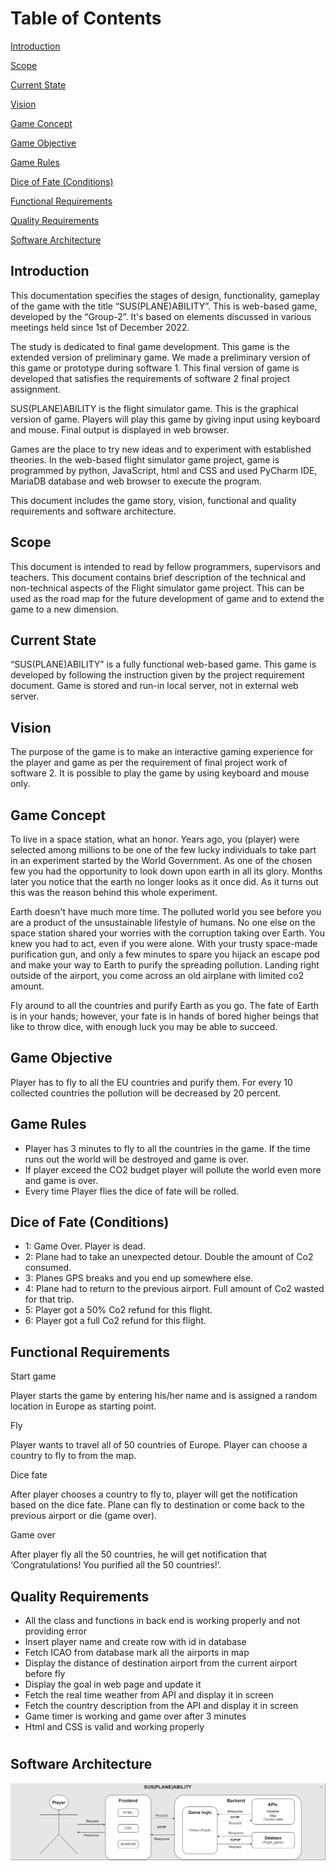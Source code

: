 # Table of Contents
[Introduction](#introduction)

[Scope](#scope)

[Current State](#current-state)

[Vision](#vision)

[Game Concept](#game-concept)

[Game Objective](#game-objective)

[Game Rules](#game-rules)

[Dice of Fate (Conditions)](#dice-of-fate-conditions)

[Functional Requirements](#functional-requirements)

[Quality Requirements](#quality-requirements)

[Software Architecture](#software-architecture)




## Introduction
This documentation specifies the stages of design, functionality, gameplay of the game with the title “SUS(PLANE)ABILITY”. This is web-based game, developed by the “Group-2”. It's based on elements discussed in various meetings held since 1st of December 2022.

The study is dedicated to final game development. This game is the extended version of preliminary game. We made a preliminary version of this game or prototype during software 1. This final version of game is developed that satisfies the requirements of software 2 final project assignment.

SUS(PLANE)ABILITY is the flight simulator game. This is the graphical version of game. Players will play this game by giving input using keyboard and mouse.  Final output is displayed in web browser.

Games are the place to try new ideas and to experiment with established theories. In the web-based flight simulator game project, game is programmed by python, JavaScript, html and CSS and used PyCharm IDE, MariaDB database and web browser to execute the program.

This document includes the game story, vision, functional and quality requirements and software architecture.

## Scope
This document is intended to read by fellow programmers, supervisors and teachers. This document contains brief description of the technical and non-technical aspects of the Flight simulator game project. This can be used as the road map for the future development of game and to extend the game to a new dimension.
## Current State
“SUS(PLANE)ABILITY” is a fully functional web-based game. This game is developed by following the instruction given by the project requirement document. Game is stored and run-in local server, not in external web server. 
## Vision
The purpose of the game is to make an interactive gaming experience for the player and game as per the requirement of final project work of software 2. It is possible to play the game by using keyboard and mouse only.
## Game Concept
To live in a space station, what an honor. Years ago, you (player) were selected among millions to be one of the few lucky individuals to take part in an experiment started by the World Government. As one of the chosen few you had the opportunity to look down upon earth in all its glory. Months later you notice that the earth no longer looks as it once did. As it turns out this was the reason behind this whole experiment. 

Earth doesn't have much more time. The polluted world you see before you are a product of the unsustainable lifestyle of humans. No one else on the space station shared your worries with the corruption taking over Earth. You knew you had to act, even if you were alone. With your trusty space-made purification gun, and only a few minutes to spare you hijack an escape pod and make your way to Earth to purify the spreading pollution. Landing right outside of the airport, you come across an old airplane with limited co2 amount.

Fly around to all the countries and purify Earth as you go. The fate of Earth is in your hands; however, your fate is in hands of bored higher beings that like to throw dice, with enough luck you may be able to succeed.
## Game Objective
Player has to fly to all the EU countries and purify them. For every 10 collected countries the pollution will be decreased by 20 percent.
## Game Rules
- Player has 3 minutes to fly to all the countries in the game. If the time runs out the world will be destroyed and game is over.
- If player exceed the CO2 budget player will pollute the world even more and game is over.
- Every time Player flies the dice of fate will be rolled.




## Dice of Fate (Conditions)
- 1: Game Over. Player is dead.
- 2: Plane had to take an unexpected detour. Double the amount of Co2 consumed.
- 3: Planes GPS breaks and you end up somewhere else.
- 4: Plane had to return to the previous airport. Full amount of Co2 wasted for that trip.
- 5: Player got a 50% Co2 refund for this flight.
- 6: Player got a full Co2 refund for this flight.

## Functional Requirements
Start game

Player starts the game by entering his/her name and is assigned a random location in Europe as starting point. 

Fly

Player wants to travel all of 50 countries of Europe. Player can choose a country to fly to from the map.

Dice fate

After player chooses a country to fly to, player will get the notification based on the dice fate. Plane can fly to destination or come back to the previous airport or die (game over).

Game over 

After player fly all the 50 countries, he will get notification that ‘Congratulations! You purified all the 50 countries!’.





## Quality Requirements
- All the class and functions in back end is working properly and not providing error
- Insert player name and create row with id in database 
- Fetch ICAO from database mark all the airports in map
- Display the distance of destination airport from the current airport before fly
- Display the goal in web page and update it 
- Fetch the real time weather from API and display it in screen
- Fetch the country description from the API and display it in screen
- Game timer is working and game over after 3 minutes
- Html and CSS is valid and working properly 
#
## Software Architecture 
![SA.jpg](SA.jpg)

